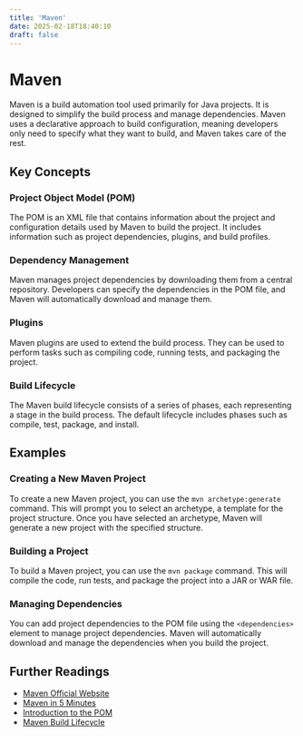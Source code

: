 ```yaml
---
title: 'Maven'
date: 2025-02-18T18:40:10
draft: false
---
```


# Maven

Maven is a build automation tool used primarily for Java projects. It is designed to simplify the build process and manage dependencies. Maven uses a declarative approach to build configuration, meaning developers only need to specify what they want to build, and Maven takes care of the rest.

## Key Concepts

### Project Object Model (POM)

The POM is an XML file that contains information about the project and configuration details used by Maven to build the project. It includes information such as project dependencies, plugins, and build profiles.

### Dependency Management

Maven manages project dependencies by downloading them from a central repository. Developers can specify the dependencies in the POM file, and Maven will automatically download and manage them.

### Plugins

Maven plugins are used to extend the build process. They can be used to perform tasks such as compiling code, running tests, and packaging the project.

### Build Lifecycle

The Maven build lifecycle consists of a series of phases, each representing a stage in the build process. The default lifecycle includes phases such as compile, test, package, and install.

## Examples

### Creating a New Maven Project

To create a new Maven project, you can use the `mvn archetype:generate` command. This will prompt you to select an archetype, a template for the project structure. Once you have selected an archetype, Maven will generate a new project with the specified structure.

### Building a Project

To build a Maven project, you can use the `mvn package` command. This will compile the code, run tests, and package the project into a JAR or WAR file.

### Managing Dependencies

You can add project dependencies to the POM file using the `<dependencies>` element to manage project dependencies. Maven will automatically download and manage the dependencies when you build the project.

## Further Readings

- [Maven Official Website](https://maven.apache.org/)
- [Maven in 5 Minutes](https://maven.apache.org/guides/getting-started/maven-in-five-minutes.html)
- [Introduction to the POM](https://maven.apache.org/guides/introduction/introduction-to-the-pom.html)
- [Maven Build Lifecycle](https://maven.apache.org/guides/introduction/introduction-to-the-lifecycle.html)
